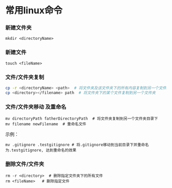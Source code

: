# 常用linux命令

### 新建文件夹

```nginx
mkdir <directoryName>
```

### 新建文件
```nginx
touch <fileName>
```

### 文件/文件夹复制
```bash
cp -r <directoryName> <path>  # 将文件夹及该文件夹下的所有内容复制到另一个文件夹下
cp <directory></filename> path  # 将文件夹下的某个文件复制到另一个文件夹
```

### 文件/文件夹移动 及重命名
```nginx
mv directoryPath fatherDirectoryPath  # 将文件夹复制到另一个文件夹目录下
mv filename newFilename  # 重命名文件
```

示例：
```nginx
mv .gitignore .testgitignore # 将.gitignore移动到当前目录下并重命名为.testgitignore, 达到重命名的效果
```

### 删除文件/文件夹
```nginx
rm -r <directory>  # 删除指定文件夹下的所有文件
rm <fileName>   # 删除指定文件

